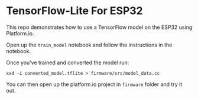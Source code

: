 # TensorFlow-Lite For ESP32

This repo demonstrates how to use a TensorFlow model on the ESP32 using Platform.io.


Open up the `train_model` notebook and follow the instructions in the notebook.

Once you've trained and converted the model run:

```
xxd -i converted_model.tflite > firmware/src/model_data.cc
```

You can then open up the platform.io project in `firmware` folder and try it out.
